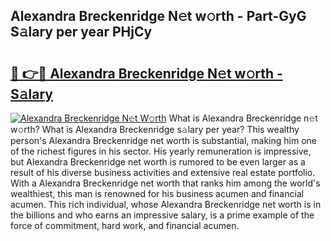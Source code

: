 ## Alexandra Breckenridge N𝚎t w𝚘rth - Part-GyG S𝚊lary per year PHjCy

# <h2><a href="http://gc52e6o.nevu.top/?p=Alexandra+Breckenridge">🔗 👉🔴 Alexandra Breckenridge N𝚎t w𝚘rth - S𝚊lary</a></h2>

[![Alexandra Breckenridge N𝚎t W𝚘rth](https://i.imgur.com/Oavwk0R.jpeg)](http://gc52e6o.nevu.top/?p=Alexandra+Breckenridge)
What is Alexandra Breckenridge n𝚎t w𝚘rth? What is Alexandra Breckenridge s𝚊lary per year?
This wealthy person's Alexandra Breckenridge net worth is substantial, making him one of the richest figures in his sector. His yearly remuneration is impressive, but Alexandra Breckenridge net worth is rumored to be even larger as a result of his diverse business activities and extensive real estate portfolio. With a Alexandra Breckenridge net worth that ranks him among the world's wealthiest, this man is renowned for his business acumen and financial acumen. This rich individual, whose Alexandra Breckenridge net worth is in the billions and who earns an impressive salary, is a prime example of the force of commitment, hard work, and financial acumen.
